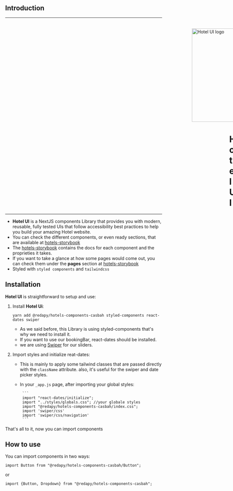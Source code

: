 ## Introduction

---

<img src='https://res.cloudinary.com/casbah/image/upload/v1660900235/logos/1660584751398_dpb1ll.png' alt='Hotel UI logo' width="300" style="margin-left: 600px; margin-top:20px;" >

<h1 style="margin-left: 720px; border-bottom: 0px;">Hotel UI</h1>

---

- **Hotel UI** is a NextJS components Library that provides you with modern, reusable, fully tested UIs that follow accessibility best practices to help you build your amazing Hotel website.
- You can check the different components, or even ready sections, that are available at [hotels-storybook](https://hotels-storybook.vercel.app/].)
- The [hotels-storybook](https://hotels-storybook.vercel.app/].) contains the docs for each component and the proprieties it takes.
- If you want to take a glance at how some pages would come out, you can check them under the **pages** section at [hotels-storybook](https://hotels-storybook.vercel.app/].)
- Styled with `styled components` and `tailwindcss`

## Installation

**Hotel UI** is straightforward to setup and use:

1.  Install **Hotel Ui**:

    ```
    yarn add @redapy/hotels-components-casbah styled-components react-dates swiper
    ```

    - As we said before, this Library is using styled-components that's why we need to install it.
    - If you want to use our bookingBar, react-dates should be installed.
    - we are using [Swiper](https://swiperjs.com/react) for our sliders.

2.  Import styles and initialize reat-dates:

    - This is mainly to apply some tailwind classes that are passed directly with the `className` attribute. also, it's useful for the swiper and date picker styles.
    - In your `_app.js` page, after importing your global styles:

           ```
           import "react-dates/initialize";
           import "../styles/globals.css"; //your globale styles
           import "@redapy/hotels-components-casbah/index.css";
           import 'swiper/css'
           import 'swiper/css/navigation'
           ```

That's all to it, now you can import components

## How to use

You can import components in two ways:

```
import Button from "@redapy/hotels-components-casbah/Button";
```

or

```
import {Button, Dropdown} from "@redapy/hotels-components-casbah";
```

